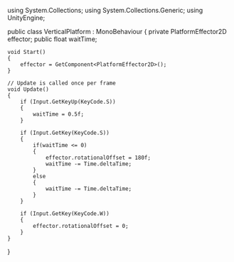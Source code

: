 using System.Collections;
using System.Collections.Generic;
using UnityEngine;

public class VerticalPlatform : MonoBehaviour
{
    private PlatformEffector2D effector;
    public float waitTime;

    void Start()
    {
        effector = GetComponent<PlatformEffector2D>();
    }

    // Update is called once per frame
    void Update()
    {
        if (Input.GetKeyUp(KeyCode.S))
        {
            waitTime = 0.5f;
        }

        if (Input.GetKey(KeyCode.S))
        {
            if(waitTime <= 0)
            {
                effector.rotationalOffset = 180f;
                waitTime -= Time.deltaTime;
            }
            else
            {
                waitTime -= Time.deltaTime;
            }
        }

        if (Input.GetKey(KeyCode.W))
        {
            effector.rotationalOffset = 0;
        }
    }
}
